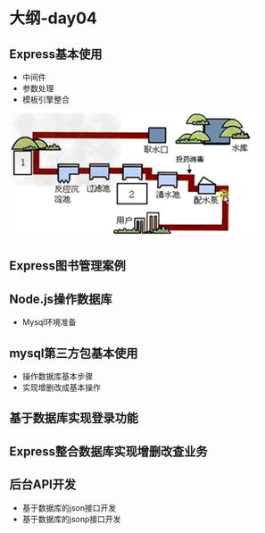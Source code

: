 # 大纲-day04
## Express基本使用
- 中间件
- 参数处理
- 模板引擎整合

![](img/express.png)

## Express图书管理案例

## Node.js操作数据库
- Mysql环境准备

## mysql第三方包基本使用
- 操作数据库基本步骤
- 实现增删改成基本操作

## 基于数据库实现登录功能

## Express整合数据库实现增删改查业务

## 后台API开发
- 基于数据库的json接口开发
- 基于数据库的jsonp接口开发

